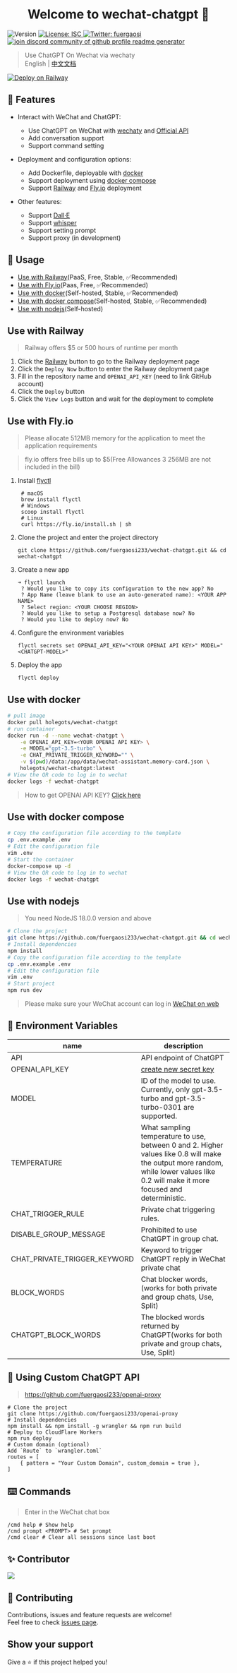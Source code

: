 <h1 align="center">Welcome to wechat-chatgpt 👋</h1>
<p>
  <img alt="Version" src="https://img.shields.io/badge/version-1.0.0-blue.svg?cacheSeconds=2592000" />
  <a href="#" target="_blank">
    <img alt="License: ISC" src="https://img.shields.io/badge/License-ISC-yellow.svg" />
  </a>
  <a href="https://twitter.com/fuergaosi" target="_blank">
    <img alt="Twitter: fuergaosi" src="https://img.shields.io/twitter/follow/fuergaosi.svg?style=social" />
  </a>
  </a>
  <a href="https://discord.gg/8fXNrxwUJH" target="blank">
    <img src="https://img.shields.io/discord/1058994816446369832?label=Join%20Community&logo=discord&style=flat-square" alt="join discord community of github profile readme generator"/>
  </a>
</p>

> Use ChatGPT On Wechat via wechaty  
> English | [中文文档](README_ZH.md)

[![Deploy on Railway](https://railway.app/button.svg)](https://railway.app/template/dMLG70?referralCode=bIYugQ)

## 🌟 Features

- Interact with WeChat and ChatGPT:
   - Use ChatGPT on WeChat with [wechaty](https://github.com/wechaty/wechaty) and [Official API](https://openai.com/blog/introducing-chatgpt-and-whisper-apis)
   - Add conversation support
   - Support command setting

- Deployment and configuration options:
   - Add Dockerfile, deployable with [docker](#use-with-docker)
   - Support deployment using [docker compose](#use-with-docker-compose)
   - Support [Railway](#use-with-railway) and [Fly.io](#use-with-flyio) deployment

- Other features:
   - Support [Dall·E](https://labs.openai.com/)
   - Support [whisper](https://openai.com/blog/introducing-chatgpt-and-whisper-apis)
   - Support setting prompt
   - Support proxy (in development)

## 🚀 Usage
- [Use with Railway](#use-with-railway)(PaaS, Free, Stable, ✅Recommended)
- [Use with Fly.io](#use-with-flyio)(Paas, Free, ✅Recommended)
- [Use with docker](#use-with-docker)(Self-hosted, Stable, ✅Recommended)
- [Use with docker compose](#use-with-docker-compose)(Self-hosted, Stable, ✅Recommended)
- [Use with nodejs](#use-with-nodejs)(Self-hosted)

## Use with Railway
> Railway offers $5 or 500 hours of runtime per month
1. Click the [Railway](https://railway.app/template/dMLG70?referralCode=bIYugQ) button to go to the Railway deployment page
2. Click the `Deploy Now` button to enter the Railway deployment page
3. Fill in the repository name and `OPENAI_API_KEY` (need to link GitHub account)
4. Click the `Deploy` button
5. Click the `View Logs` button and wait for the deployment to complete

## Use with Fly.io
> Please allocate 512MB memory for the application to meet the application requirements

> fly.io offers free bills up to $5(Free Allowances 3 256MB are not included in the bill)
1. Install [flyctl](https://fly.io/docs/getting-started/installing-flyctl/)
   ```shell
    # macOS
    brew install flyctl
    # Windows
    scoop install flyctl
    # Linux
    curl https://fly.io/install.sh | sh
   ```
2. Clone the project and enter the project directory
   ```shell
   git clone https://github.com/fuergaosi233/wechat-chatgpt.git && cd wechat-chatgpt
   ```
3. Create a new app
   ```shell
   ➜ flyctl launch 
    ? Would you like to copy its configuration to the new app? No
    ? App Name (leave blank to use an auto-generated name): <YOUR APP NAME>
    ? Select region: <YOUR CHOOSE REGION>
    ? Would you like to setup a Postgresql database now? No
    ? Would you like to deploy now? No
   ```
4. Configure the environment variables
   ```shell
   flyctl secrets set OPENAI_API_KEY="<YOUR OPENAI API KEY>" MODEL="<CHATGPT-MODEL>"
   ```
5. Deploy the app
   ```shell
   flyctl deploy
   ```

## Use with docker

```sh
# pull image
docker pull holegots/wechat-chatgpt
# run container
docker run -d --name wechat-chatgpt \
    -e OPENAI_API_KEY=<YOUR OPENAI API KEY> \
    -e MODEL="gpt-3.5-turbo" \
    -e CHAT_PRIVATE_TRIGGER_KEYWORD="" \
    -v $(pwd)/data:/app/data/wechat-assistant.memory-card.json \
    holegots/wechat-chatgpt:latest
# View the QR code to log in to wechat
docker logs -f wechat-chatgpt
```
> How to get OPENAI API KEY? [Click here](https://platform.openai.com/account/api-keys)

## Use with docker compose

```sh
# Copy the configuration file according to the template
cp .env.example .env
# Edit the configuration file
vim .env
# Start the container
docker-compose up -d
# View the QR code to log in to wechat
docker logs -f wechat-chatgpt
```

## Use with nodejs

> You need NodeJS 18.0.0 version and above

```sh
# Clone the project
git clone https://github.com/fuergaosi233/wechat-chatgpt.git && cd wechat-chatgpt
# Install dependencies
npm install
# Copy the configuration file according to the template
cp .env.example .env
# Edit the configuration file
vim .env
# Start project
npm run dev
```

> Please make sure your WeChat account can log in [WeChat on web](https://wx.qq.com/)

## 📝 Environment Variables

| name                         | description                                                                                                                                                                          |
|------------------------------|--------------------------------------------------------------------------------------------------------------------------------------------------------------------------------------|
| API                          | API endpoint of ChatGPT                                                                                                                                                              |
| OPENAI_API_KEY               | [create new secret key](https://platform.openai.com/account/api-keys)                                                                                                                |
| MODEL                        | ID of the model to use. Currently, only gpt-3.5-turbo and gpt-3.5-turbo-0301 are supported.                                                                                          |
| TEMPERATURE                  | What sampling temperature to use, between 0 and 2. Higher values like 0.8 will make the output more random, while lower values like 0.2 will make it more focused and deterministic. |
| CHAT_TRIGGER_RULE            | Private chat triggering rules.                                                                                                                                                       |
| DISABLE_GROUP_MESSAGE        | Prohibited to use ChatGPT in group chat.                                                                                                                                             |
| CHAT_PRIVATE_TRIGGER_KEYWORD | Keyword to trigger ChatGPT reply in WeChat private chat                                                                                                                              |
| BLOCK_WORDS                  | Chat blocker words, (works for both private and group chats, Use, Split)                                                                                                             |
| CHATGPT_BLOCK_WORDS          | The blocked words returned by ChatGPT(works for both private and group chats, Use, Split)                                                                                            |

## 📝 Using Custom ChatGPT API

> https://github.com/fuergaosi233/openai-proxy

```shell
# Clone the project
git clone https://github.com/fuergaosi233/openai-proxy
# Install dependencies
npm install && npm install -g wrangler && npm run build
# Deploy to CloudFlare Workers
npm run deploy
# Custom domain (optional)
Add `Route` to `wrangler.toml`
routes = [
    { pattern = "Your Custom Domain", custom_domain = true },
]
```

## ⌨️ Commands
> Enter in the WeChat chat box
```shell
/cmd help # Show help
/cmd prompt <PROMPT> # Set prompt
/cmd clear # Clear all sessions since last boot
```

## ✨ Contributor

<a href="https://github.com/fuergaosi233/wechat-chatgpt/graphs/contributors">
  <img src="https://contrib.rocks/image?repo=fuergaosi233/wechat-chatgpt" />
</a>

## 🤝 Contributing

Contributions, issues and feature requests are welcome!<br />Feel free to
check [issues page](https://github.com/fuergaosi233/wechat-chatgpt/issues).

## Show your support

Give a ⭐️ if this project helped you!
